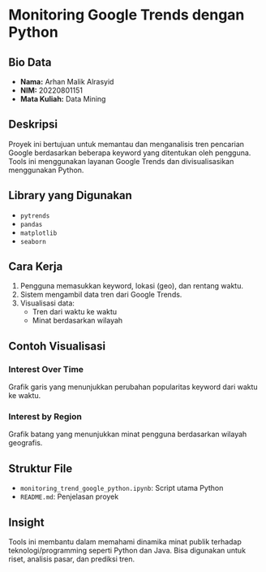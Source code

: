 # Monitoring Google Trends dengan Python

## Bio Data
- **Nama:** Arhan Malik Alrasyid
- **NIM:** 20220801151
- **Mata Kuliah:** Data Mining

## Deskripsi
Proyek ini bertujuan untuk memantau dan menganalisis tren pencarian Google berdasarkan beberapa keyword yang ditentukan oleh pengguna. Tools ini menggunakan layanan Google Trends dan divisualisasikan menggunakan Python.

## Library yang Digunakan
- `pytrends`
- `pandas`
- `matplotlib`
- `seaborn`

## Cara Kerja
1. Pengguna memasukkan keyword, lokasi (geo), dan rentang waktu.
2. Sistem mengambil data tren dari Google Trends.
3. Visualisasi data:
   - Tren dari waktu ke waktu
   - Minat berdasarkan wilayah

## Contoh Visualisasi
### Interest Over Time
Grafik garis yang menunjukkan perubahan popularitas keyword dari waktu ke waktu.

### Interest by Region
Grafik batang yang menunjukkan minat pengguna berdasarkan wilayah geografis.

## Struktur File
- `monitoring_trend_google_python.ipynb`: Script utama Python
- `README.md`: Penjelasan proyek


## Insight
Tools ini membantu dalam memahami dinamika minat publik terhadap teknologi/programming seperti Python dan Java. Bisa digunakan untuk riset, analisis pasar, dan prediksi tren.


